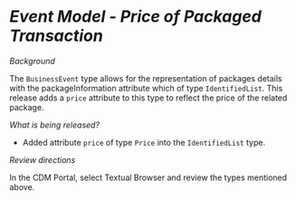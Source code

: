 # *Event Model - Price of Packaged Transaction*

_Background_

The `BusinessEvent` type allows for the representation of packages details with the packageInformation attribute which of type `IdentifiedList`.  This release adds a `price` attribute to this type to reflect the price of the related package.

_What is being released?_

- Added attribute `price` of type `Price` into the `IdentifiedList` type.

_Review directions_

In the CDM Portal, select Textual Browser and review the types mentioned above.
